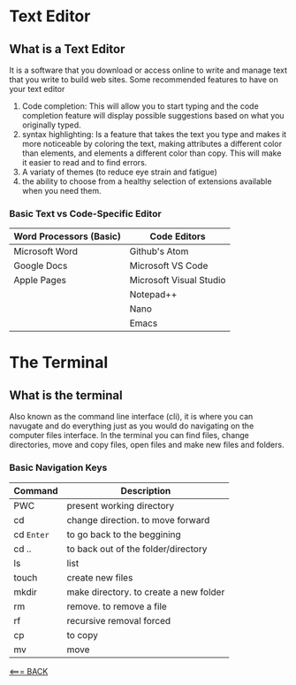 # Text Editor 
## What is a Text Editor
It is a software that you download or access online to write and manage text that you write to build web sites. Some recommended features to have on your text editor
1. Code completion: This will allow you to start typing and the code completion feature will display possible suggestions based on what you originally typed.
2. syntax highlighting: Is a feature that takes the text you type and makes it more noticeable by coloring the text, making attributes a different color than elements, and elements a different color than copy. This will make it easier to read and to find errors.
3. A variaty of themes (to reduce eye strain and fatigue)
4. the ability to choose from a healthy selection of extensions available when you need them.
### Basic Text vs Code-Specific Editor

| Word Processors (Basic) | Code Editors            |
| ----------------------- | ----------------------- |
| Microsoft Word          | Github's Atom           |
| Google Docs             | Microsoft VS Code       |
| Apple Pages             | Microsoft Visual Studio |
|                         | Notepad++               |
|                         | Nano                    |
|                         | Emacs                   |

# The Terminal
## What is the terminal
Also known as the command line interface (cli), it is where you can navugate and do everything just as you would do navigating on the computer files interface. In the terminal you can find files, change directories, move and copy files, open files and make new files and folders.
### Basic Navigation Keys

| Command    | Description                            |
| ---------- | -------------------------------------- |
| PWC        | present working directory              |
| cd         | change direction. to move forward      |
| cd `Enter` | to go back to the beggining            |
| cd ..      | to back out of the folder/directory    |
| ls         | list                                   |
| touch      | create new files                       |
| mkdir      | make directory. to create a new folder |
| rm         | remove. to remove a file               |
| rf         | recursive removal forced               |
| cp         | to copy                                |
| mv         | move                                   |

[<=== BACK](README.md)
